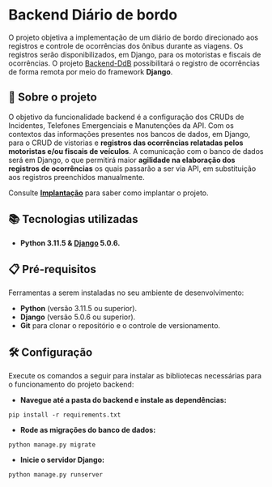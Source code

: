 # Backend Diário de bordo

O projeto objetiva a implementação de um diário de bordo direcionado aos registros e controle de ocorrências dos ônibus durante as viagens. Os registros serão disponibilizados, em Django, para os motoristas e fiscais de ocorrências. O projeto [Backend-DdB](https://github.com/GobiraArthur/DdBROTA) possibilitará o registro de ocorrências de forma remota por meio do framework <b>Django</b>.

## 📖 Sobre o projeto

O objetivo da funcionalidade backend é a configuração dos CRUDs de Incidentes, Telefones Emergenciais e Manutenções da API. Com os contextos das informações presentes nos bancos de dados, em Django, para o CRUD de vistorias e <b>registros das ocorrências relatadas pelos motoristas e/ou fiscais de veículos</b>. A comunicação com o banco de dados será em Django, o que permitirá maior <b>agilidade na elaboração dos registros de ocorrências</b> os quais passarão a ser via API, em substituição aos registros preenchidos manualmente. 

Consulte **[Implantação](https://github.com/GobiraArthur/DdBROTA)** para saber como implantar o projeto.

## 📚 Tecnologias utilizadas

- <b> Python 3.11.5 & [Django](https://www.djangoproject.com/download/5.0.8/tarball/) 5.0.6.</b> 

## 📋 Pré-requisitos

Ferramentas a serem instaladas no seu ambiente de desenvolvimento:

- <b>Python</b> (versão 3.11.5 ou superior).
- <b>Django</b> (versão 5.0.6 ou superior).
- <b>Git</b> para clonar o repositório e o controle de versionamento.

## 🛠 Configuração

Execute os comandos a seguir para instalar as bibliotecas necessárias para o funcionamento do projeto backend:

- <b>Navegue até a pasta do backend e instale as dependências:</b>
```
pip install -r requirements.txt
```
- <b>Rode as migrações do banco de dados:</b>
```
python manage.py migrate
```
- <b>Inicie o servidor Django:</b>
```
python manage.py runserver
```